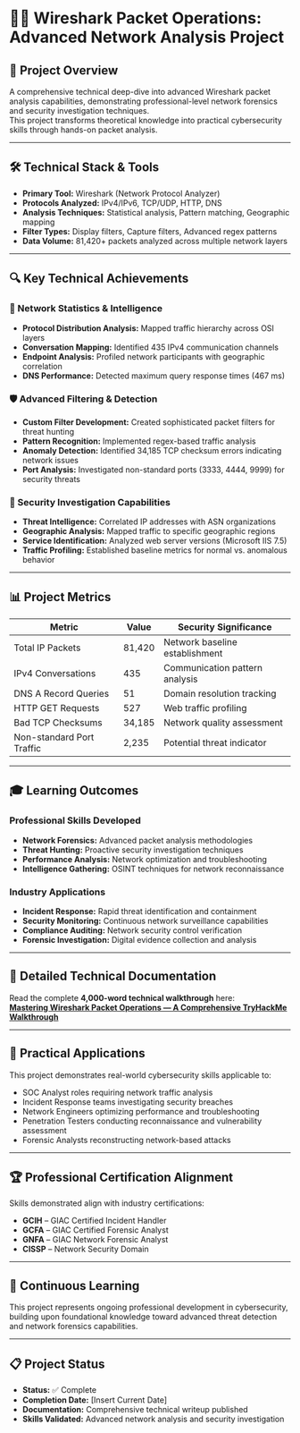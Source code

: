 # 🕵️‍♂️ Wireshark Packet Operations: Advanced Network Analysis Project

## 🎯 Project Overview
A comprehensive technical deep-dive into advanced Wireshark packet analysis capabilities, demonstrating professional-level network forensics and security investigation techniques.  
This project transforms theoretical knowledge into practical cybersecurity skills through hands-on packet analysis.

---

## 🛠️ Technical Stack & Tools

- **Primary Tool:** Wireshark (Network Protocol Analyzer)
- **Protocols Analyzed:** IPv4/IPv6, TCP/UDP, HTTP, DNS
- **Analysis Techniques:** Statistical analysis, Pattern matching, Geographic mapping
- **Filter Types:** Display filters, Capture filters, Advanced regex patterns
- **Data Volume:** 81,420+ packets analyzed across multiple network layers

---

## 🔍 Key Technical Achievements

### 📡 Network Statistics & Intelligence
- **Protocol Distribution Analysis:** Mapped traffic hierarchy across OSI layers  
- **Conversation Mapping:** Identified 435 IPv4 communication channels  
- **Endpoint Analysis:** Profiled network participants with geographic correlation  
- **DNS Performance:** Detected maximum query response times (467 ms)  

### 🛡️ Advanced Filtering & Detection
- **Custom Filter Development:** Created sophisticated packet filters for threat hunting  
- **Pattern Recognition:** Implemented regex-based traffic analysis  
- **Anomaly Detection:** Identified 34,185 TCP checksum errors indicating network issues  
- **Port Analysis:** Investigated non-standard ports (3333, 4444, 9999) for security threats  

### 🔐 Security Investigation Capabilities
- **Threat Intelligence:** Correlated IP addresses with ASN organizations  
- **Geographic Analysis:** Mapped traffic to specific geographic regions  
- **Service Identification:** Analyzed web server versions (Microsoft IIS 7.5)  
- **Traffic Profiling:** Established baseline metrics for normal vs. anomalous behavior  

---

## 📊 Project Metrics

| Metric                        | Value    | Security Significance                |
|--------------------------------|----------|---------------------------------------|
| Total IP Packets               | 81,420   | Network baseline establishment        |
| IPv4 Conversations             | 435      | Communication pattern analysis        |
| DNS A Record Queries           | 51       | Domain resolution tracking            |
| HTTP GET Requests              | 527      | Web traffic profiling                 |
| Bad TCP Checksums               | 34,185   | Network quality assessment            |
| Non-standard Port Traffic      | 2,235    | Potential threat indicator            |

---

## 🎓 Learning Outcomes

### Professional Skills Developed
- **Network Forensics:** Advanced packet analysis methodologies  
- **Threat Hunting:** Proactive security investigation techniques  
- **Performance Analysis:** Network optimization and troubleshooting  
- **Intelligence Gathering:** OSINT techniques for network reconnaissance  

### Industry Applications
- **Incident Response:** Rapid threat identification and containment  
- **Security Monitoring:** Continuous network surveillance capabilities  
- **Compliance Auditing:** Network security control verification  
- **Forensic Investigation:** Digital evidence collection and analysis  

---

## 📖 Detailed Technical Documentation
Read the complete **4,000-word technical walkthrough** here:  
[**Mastering Wireshark Packet Operations — A Comprehensive TryHackMe Walkthrough**](https://medium.com/@aa7661538/mastering-wireshark-packet-operations-a-comprehensive-tryhackme-walkthrough-75c9bd6ea995)

---

## 🔧 Practical Applications
This project demonstrates real-world cybersecurity skills applicable to:
- SOC Analyst roles requiring network traffic analysis  
- Incident Response teams investigating security breaches  
- Network Engineers optimizing performance and troubleshooting  
- Penetration Testers conducting reconnaissance and vulnerability assessment  
- Forensic Analysts reconstructing network-based attacks  

---

## 🏆 Professional Certification Alignment
Skills demonstrated align with industry certifications:
- **GCIH** – GIAC Certified Incident Handler  
- **GCFA** – GIAC Certified Forensic Analyst  
- **GNFA** – GIAC Network Forensic Analyst  
- **CISSP** – Network Security Domain  

---

## 🔄 Continuous Learning
This project represents ongoing professional development in cybersecurity, building upon foundational knowledge toward advanced threat detection and network forensics capabilities.

---

## 📋 Project Status
- **Status:** ✅ Complete  
- **Completion Date:** [Insert Current Date]  
- **Documentation:** Comprehensive technical writeup published  
- **Skills Validated:** Advanced network analysis and security investigation  
